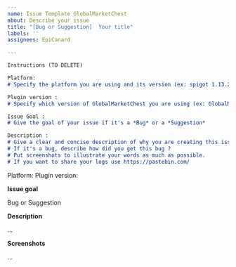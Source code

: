 ```yaml
---
name: Issue Template GlobalMarketChest
about: Describe your issue
title: "[Bug or Suggestion]  Your title"
labels: ''
assignees: EpiCanard

---
```


```markdown
Instructions (TO DELETE)

Platform:
# Specify the platform you are using and its version (ex: spigot 1.13.2)

Plugin version :
# Specify which version of GlobalMarketChest you are using (ex: GlobalMarketChest v1.0.3)

Issue Goal :
# Give the goal of your issue if it's a *Bug* or a *Suggestion*

Description :
# Give a clear and concise description of why you are creating this issue.
# If it's a bug, describe how did you get this bug ?
# Put screenshots to illustrate your words as much as possible.
# If you want to share your logs use https://pastebin.com/
```

Platform:
Plugin version:

**Issue goal**

Bug or Suggestion

**Description**

...

**Screenshots**

...
